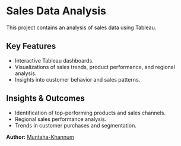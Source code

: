 # Sales Data Analysis

This project contains an analysis of sales data using Tableau.

## Key Features

- Interactive Tableau dashboards.
- Visualizations of sales trends, product performance, and regional analysis.
- Insights into customer behavior and sales patterns.

## Insights & Outcomes

- Identification of top-performing products and sales channels.
- Regional sales performance analysis.
- Trends in customer purchases and segmentation.


**Author:** [Muntaha-Khannum](https://github.com/Muntaha-Khannum)
